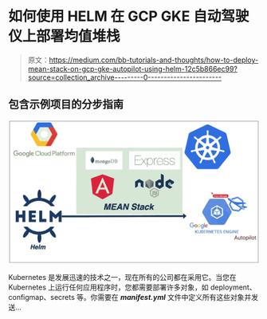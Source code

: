# 如何使用 HELM 在 GCP GKE 自动驾驶仪上部署均值堆栈

> 原文：<https://medium.com/bb-tutorials-and-thoughts/how-to-deploy-mean-stack-on-gcp-gke-autopilot-using-helm-12c5b866ec99?source=collection_archive---------0----------------------->

## 包含示例项目的分步指南

![](img/1865d3295add284513313ae0afe9c75c.png)

Kubernetes 是发展迅速的技术之一，现在所有的公司都在采用它。当您在 Kubernetes 上运行任何应用程序时，您都需要部署许多对象，如 deployment、configmap、secrets 等。你需要在 ***manifest.yml*** 文件中定义所有这些对象并发送…